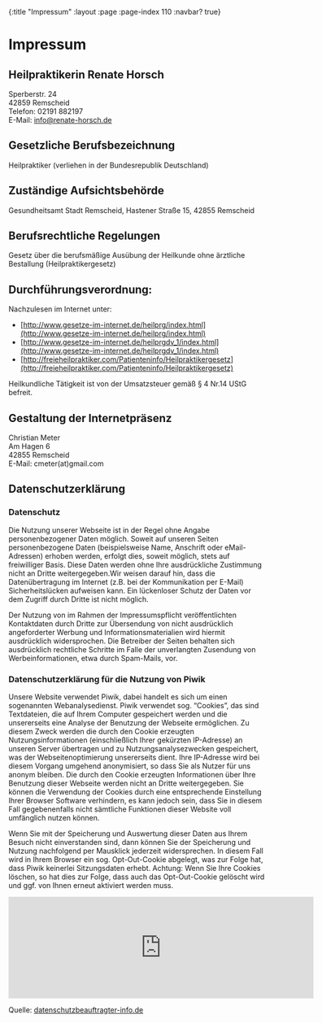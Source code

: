{:title "Impressum"
:layout :page
:page-index 110
:navbar? true}

# Impressum

## Heilpraktikerin Renate Horsch
Sperberstr. 24  
42859 Remscheid  
Telefon: 02191 882197  
E-Mail: info@renate-horsch.de  

## Gesetzliche Berufsbezeichnung
Heilpraktiker (verliehen in der Bundesrepublik Deutschland)

## Zuständige Aufsichtsbehörde
Gesundheitsamt Stadt Remscheid, Hastener Straße 15, 42855 Remscheid

## Berufsrechtliche Regelungen
Gesetz über die berufsmäßige Ausübung der Heilkunde ohne ärztliche Bestallung
(Heilpraktikergesetz)

## Durchführungsverordnung:
Nachzulesen im Internet unter:

* [http://www.gesetze-im-internet.de/heilprg/index.html](http://www.gesetze-im-internet.de/heilprg/index.html)
* [http://www.gesetze-im-internet.de/heilprgdv_1/index.html](http://www.gesetze-im-internet.de/heilprgdv_1/index.html)
* [http://freieheilpraktiker.com/Patienteninfo/Heilpraktikergesetz](http://freieheilpraktiker.com/Patienteninfo/Heilpraktikergesetz)

Heilkundliche Tätigkeit ist von der Umsatzsteuer gemäß § 4 Nr.14 UStG befreit.


## Gestaltung der Internetpräsenz
Christian Meter  
Am Hagen 6  
42855 Remscheid  
E-Mail: cmeter(at)gmail.com


## Datenschutzerklärung

### Datenschutz

Die Nutzung unserer Webseite ist in der Regel ohne Angabe personenbezogener
Daten möglich. Soweit auf unseren Seiten personenbezogene Daten (beispielsweise
Name, Anschrift oder eMail-Adressen) erhoben werden, erfolgt dies, soweit
möglich, stets auf freiwilliger Basis. Diese Daten werden ohne Ihre
ausdrückliche Zustimmung nicht an Dritte weitergegeben.Wir weisen darauf hin,
dass die Datenübertragung im Internet (z.B. bei der Kommunikation per E-Mail)
Sicherheitslücken aufweisen kann. Ein lückenloser Schutz der Daten vor dem
Zugriff durch Dritte ist nicht möglich.

Der Nutzung von im Rahmen der Impressumspflicht veröffentlichten Kontaktdaten
durch Dritte zur Übersendung von nicht ausdrücklich angeforderter Werbung und
Informationsmaterialien wird hiermit ausdrücklich widersprochen. Die Betreiber
der Seiten behalten sich ausdrücklich rechtliche Schritte im Falle der
unverlangten Zusendung von Werbeinformationen, etwa durch Spam-Mails, vor.


### Datenschutzerklärung für die Nutzung von Piwik

Unsere Website verwendet Piwik, dabei handelt es sich um einen sogenannten
Webanalysedienst. Piwik verwendet sog. “Cookies”, das sind Textdateien, die auf
Ihrem Computer gespeichert werden und die unsererseits eine Analyse der
Benutzung der Webseite ermöglichen. Zu diesem Zweck werden die durch den Cookie
erzeugten Nutzungsinformationen (einschließlich Ihrer gekürzten IP-Adresse) an
unseren Server übertragen und zu Nutzungsanalysezwecken gespeichert, was der
Webseitenoptimierung unsererseits dient. Ihre IP-Adresse wird bei diesem Vorgang
umge­hend anony­mi­siert, so dass Sie als Nutzer für uns anonym bleiben. Die
durch den Cookie erzeugten Informationen über Ihre Benutzung dieser Webseite
werden nicht an Dritte weitergegeben. Sie können die Verwendung der Cookies
durch eine entsprechende Einstellung Ihrer Browser Software verhindern, es kann
jedoch sein, dass Sie in diesem Fall gegebenenfalls nicht sämtliche Funktionen
dieser Website voll umfänglich nutzen können.


Wenn Sie mit der Speicherung und Auswertung dieser Daten aus Ihrem Besuch nicht
einverstanden sind, dann können Sie der Speicherung und Nutzung nachfolgend per
Mausklick jederzeit widersprechen. In diesem Fall wird in Ihrem Browser ein sog.
Opt-Out-Cookie abgelegt, was zur Folge hat, dass Piwik keinerlei Sitzungsdaten
erhebt. Achtung: Wenn Sie Ihre Cookies löschen, so hat dies zur Folge, dass auch
das Opt-Out-Cookie gelöscht wird und ggf. von Ihnen erneut aktiviert werden
muss.

<iframe style="border: 0; height: 200px; width: 600px;" src="https://christian-meter.de/piwik/index.php?module=CoreAdminHome&action=optOut&language=de"></iframe>

Quelle: [datenschutzbeauftragter-info.de](datenschutzbeauftragter-info.de)

